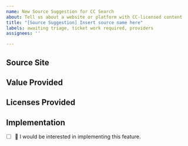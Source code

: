 ```yaml
---
name: New Source Suggestion for CC Search
about: Tell us about a website or platform with CC-licensed content
title: "[Source Suggestion] Insert source name here"
labels: awaiting triage, ticket work required, providers
assignees: ''

---
```


## Source Site
<!-- Please provide a link to the Source site that you'd like considered for inclusion on CC Search -->

## Value Provided
<!-- Please explain why it would be valuable to include this source on CC Search -->

## Licenses Provided
<!-- Which CC licenses or Public Domain tools are in use by the source (if known) -->

## Implementation
<!-- Replace the [ ] with [x] to check the box. -->
- [ ] 🙋 I would be interested in implementing this feature.

